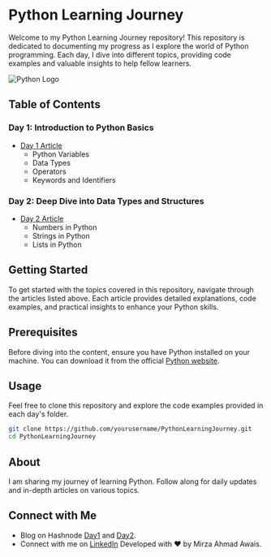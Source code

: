 # Python Learning Journey

Welcome to my Python Learning Journey repository! This repository is dedicated to documenting my progress as I explore the world of Python programming. Each day, I dive into different topics, providing code examples and valuable insights to help fellow learners.

![Python Logo](https://www.python.org/static/community_logos/python-logo-master-v3-TM-flattened.png)

## Table of Contents

### Day 1: Introduction to Python Basics
- [Day 1 Article](./Day1/README.md)
  - Python Variables
  - Data Types
  - Operators
  - Keywords and Identifiers

### Day 2: Deep Dive into Data Types and Structures
- [Day 2 Article](./Day2/README.md)
  - Numbers in Python
  - Strings in Python
  - Lists in Python

## Getting Started

To get started with the topics covered in this repository, navigate through the articles listed above. Each article provides detailed explanations, code examples, and practical insights to enhance your Python skills.

## Prerequisites

Before diving into the content, ensure you have Python installed on your machine. You can download it from the official [Python website](https://www.python.org/).

## Usage

Feel free to clone this repository and explore the code examples provided in each day's folder.

```sh
git clone https://github.com/yourusername/PythonLearningJourney.git
cd PythonLearningJourney
```
## About
I am sharing my journey of learning Python. Follow along for daily updates and in-depth articles on various topics.

## Connect with Me
- Blog on Hashnode [Day1](https://hashnode.com/edit/clwqapdk1001t08l09odo1c6j) and [Day2](https://hashnode.com/edit/clwuxx8sy00010ajl92g0hjpj).
- Connect with me on [LinkedIn](https://www.linkedin.com/in/mirza-ahmad-awais-aa513420a/)
Developed with ❤️ by Mirza Ahmad Awais.
